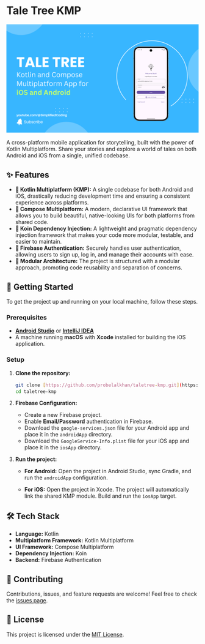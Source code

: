 # Tale Tree KMP

![Tale Tree KMP Banner](./images/tale-tree-kmp.png)

A cross-platform mobile application for storytelling, built with the power of Kotlin Multiplatform. Share your stories and explore a world of tales on both Android and iOS from a single, unified codebase.

## ✨ Features

* **📱 Kotlin Multiplatform (KMP):** A single codebase for both Android and iOS, drastically reducing development time and ensuring a consistent experience across platforms.
* **🎨 Compose Multiplatform:** A modern, declarative UI framework that allows you to build beautiful, native-looking UIs for both platforms from shared code.
* **💉 Koin Dependency Injection:** A lightweight and pragmatic dependency injection framework that makes your code more modular, testable, and easier to maintain.
* **🔐 Firebase Authentication:** Securely handles user authentication, allowing users to sign up, log in, and manage their accounts with ease.
* **🌳 Modular Architecture:** The project is structured with a modular approach, promoting code reusability and separation of concerns.

## 🚀 Getting Started

To get the project up and running on your local machine, follow these steps.

### Prerequisites

* [**Android Studio**](https://developer.android.com/studio) or [**IntelliJ IDEA**](https://www.jetbrains.com/idea/)
* A machine running **macOS** with **Xcode** installed for building the iOS application.

### Setup

1.  **Clone the repository:**
    ```bash
    git clone [https://github.com/probelalkhan/taletree-kmp.git](https://github.com/probelalkhan/taletree-kmp.git)
    cd taletree-kmp
    ```

2.  **Firebase Configuration:**
    * Create a new Firebase project.
    * Enable **Email/Password** authentication in Firebase.
    * Download the `google-services.json` file for your Android app and place it in the `androidApp` directory.
    * Download the `GoogleService-Info.plist` file for your iOS app and place it in the `iosApp` directory.

3.  **Run the project:**
    * **For Android:**
      Open the project in Android Studio, sync Gradle, and run the `androidApp` configuration.

    * **For iOS:**
      Open the project in Xcode. The project will automatically link the shared KMP module. Build and run the `iosApp` target.

## 🛠️ Tech Stack

* **Language:** Kotlin
* **Multiplatform Framework:** Kotlin Multiplatform
* **UI Framework:** Compose Multiplatform
* **Dependency Injection:** Koin
* **Backend:** Firebase Authentication

## 🤝 Contributing

Contributions, issues, and feature requests are welcome! Feel free to check the [issues page](https://github.com/probelalkhan/taletree-kmp/issues).

## 📄 License

This project is licensed under the [MIT License](https://opensource.org/licenses/MIT).